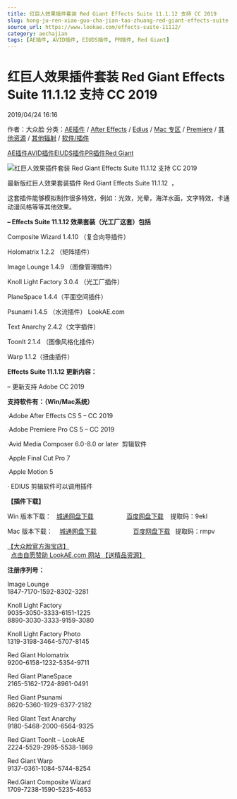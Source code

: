 ```yaml
---
title: 红巨人效果插件套装 Red Giant Effects Suite 11.1.12 支持 CC 2019
slug: hong-ju-ren-xiao-guo-cha-jian-tao-zhuang-red-giant-effects-suite-11-1-12-zhi-chi-cc-2019
source_url: https://www.lookae.com/effects-suite-11112/
category: aechajian
tags: [AE插件, AVID插件, EIUDS插件, PR插件, Red Giant]
---
```

# 红巨人效果插件套装 Red Giant Effects Suite 11.1.12 支持 CC 2019

2019/04/24 16:16

作者：大众脸
分类：[AE插件](https://www.lookae.com/after-effects/aechajian/) / [After Effects](https://www.lookae.com/after-effects/) / [Edius](https://www.lookae.com/qitarjcj/ediuszy/) / [Mac 专区](https://www.lookae.com/mac-osx/) / [Premiere](https://www.lookae.com/qitarjcj/premierezy/) / [其他资源](https://www.lookae.com/qitarjcj/otherzy/) / [其他辐射](https://www.lookae.com/others/) / [软件/插件](https://www.lookae.com/qitarjcj/)

[AE插件](https://www.lookae.com/tag/ae%e6%8f%92%e4%bb%b6/)[AVID插件](https://www.lookae.com/tag/avid%e6%8f%92%e4%bb%b6/)[EIUDS插件](https://www.lookae.com/tag/eiuds%e6%8f%92%e4%bb%b6/)[PR插件](https://www.lookae.com/tag/pr%e6%8f%92%e4%bb%b6/)[Red Giant](https://www.lookae.com/tag/red-giant/)

![红巨人效果插件套装 Red Giant Effects Suite 11.1.12 支持 CC 2019](https://www.lookae.com/wp-content/uploads/2015/06/Effects-Suite.jpg "红巨人效果插件套装 Red Giant Effects Suite 11.1.12 支持 CC 2019-LookAE.com")

最新版红巨人效果套装插件 Red Giant Effects Suite 11.1.12  ，

这套插件能够模拟制作很多特效，例如：光效，光晕，海洋水面，文字特效，卡通动漫风格等等其他效果。

**– Effects Suite 11.1.12 效果套装（光工厂这套）包括**

Composite Wizard 1.4.10 （复合向导插件）

Holomatrix 1.2.2 （矩阵插件）

Image Lounge 1.4.9 （图像管理插件）

Knoll Light Factory 3.0.4 （光工厂插件）

PlaneSpace 1.4.4（平面空间插件）

Psunami 1.4.5 （水流插件） LookAE.com

Text Anarchy 2.4.2（文字插件）

ToonIt 2.1.4 （图像风格化插件）

Warp 1.1.2（扭曲插件）

**Effects Suite 11.1.12 更新内容：**

– 更新支持 Adobe CC 2019

**支持软件有：（Win/Mac系统）**

·Adobe After Effects CS 5 – CC 2019

·Adobe Premiere Pro CS 5 – CC 2019

·Avid Media Composer 6.0-8.0 or later  剪辑软件

·Apple Final Cut Pro 7

·Apple Motion 5

· EDIUS 剪辑软件可以调用插件

**【插件下载】**

Win 版本下载：   [城通网盘下载](https://lookae.ctfile.com/fs/680462-368128387)                   [百度网盘下载](https://pan.baidu.com/s/1xfA3Ab0e5z5OeNEQKfshzg)    提取码：9ekl

Mac 版本下载：    [城通网盘下载](https://lookae.ctfile.com/fs/680462-368128637)                     [百度网盘下载](https://pan.baidu.com/s/1MX8HOR1XmhfJVRLr6EQEMQ)   提取码：rmpv

[【大众脸官方淘宝店】](https://lookae.taobao.com/)                [点击自愿赞助 LookAE.com 网站 【送精品资源】](https://www.lookae.com/sponsor/)

**注册序列号：**

Image Lounge  
1847-7170-1592-8302-3281

Knoll Light Factory  
9035-3050-3333-6151-1225  
8890-3030-3333-9159-3080

Knoll Light Factory Photo  
1319-3198-3464-5707-8145

Red Giant Holomatrix  
9200-6158-1232-5354-9711

Red Giant PlaneSpace  
2165-5162-1724-8961-0491

Red Giant Psunami  
8620-5360-1929-6377-2182

Red GIant Text Anarchy  
9180-5468-2000-6564-9325

Red Giant ToonIt – LookAE  
2224-5529-2995-5538-1869

Red Giant Warp  
9137-0361-1084-5744-8254

Red.Giant Composite Wizard  
1709-7238-1590-5235-4653
